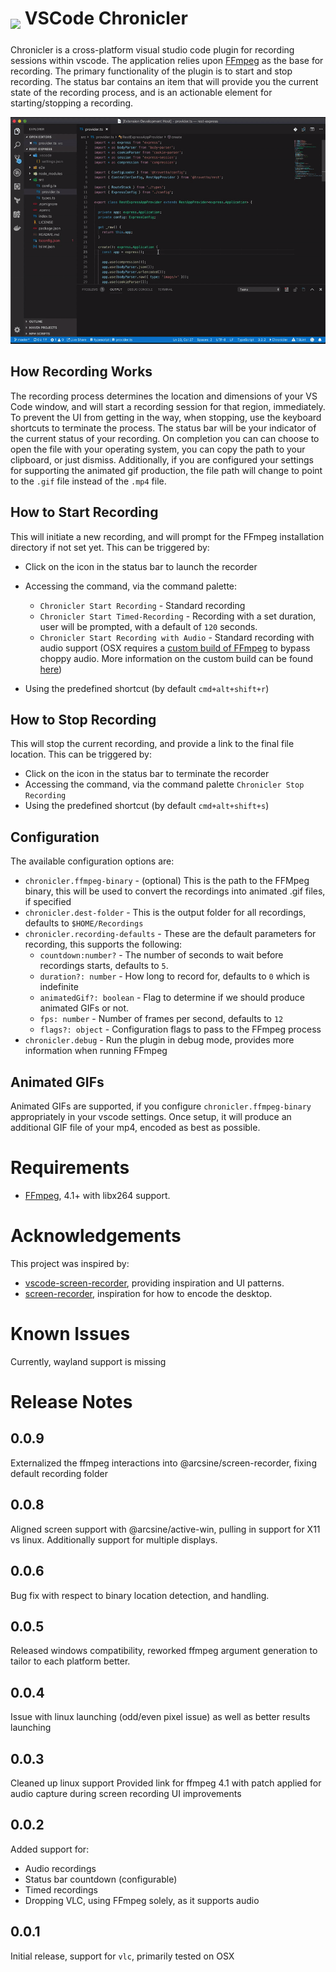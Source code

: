 <h1>
  <sub><img src="https://github.com/arciisine/vscode-chronicler/raw/master/images/logo.png" height="40"></sub>
  VSCode Chronicler
</h1>

Chronicler is a cross-platform visual studio code plugin for recording sessions within vscode. The application relies upon [FFmpeg](https://www.ffmpeg.org/) as the base for recording. The primary functionality of the plugin is to start and stop recording. The status bar contains an item that will provide you the current state of the recording process, and is an actionable element for starting/stopping a recording.

![Screen Capture in Action](./images/screencast-small.gif)

## How Recording Works
The recording process determines the location and dimensions of your VS Code window, and will start a recording session for that region, immediately.  To prevent the UI from getting in the way, when stopping, use the keyboard shortcuts to terminate the process. The status bar will be your indicator of the current status of your recording.  On completion you can can choose to open the file with your operating system, you can copy the path to your clipboard, or just dismiss.  Additionally, if you are configured your settings for supporting the animated gif production, the file path  will change to point to the `.gif` file instead of the `.mp4` file.

## How to Start Recording
This will initiate a new recording, and will prompt for the FFmpeg installation directory if not set yet.  This can be triggered by:
* Click on the icon in the status bar to launch the recorder
* Accessing the command, via the command palette:
   - `Chronicler Start Recording` - Standard recording
   - `Chronicler Start Timed-Recording` - Recording with a set duration, user will be prompted, with a default of `120` seconds.
   - `Chronicler Start Recording with Audio` - Standard recording with audio support (OSX requires a [custom build of FFmpeg](https://github.com/arciisine/vscode-chronicler/binaries/osx/ffmpeg) to bypass choppy audio.  More information on the custom build can be found [here](https://trac.ffmpeg.org/ticket/4513))

* Using the predefined shortcut (by default `cmd+alt+shift+r`)

## How to Stop Recording 
This will stop the current recording, and provide a link to the final file location.  This can be triggered by:
* Click on the icon in the status bar to terminate the recorder
* Accessing the command, via the command palette `Chronicler Stop Recording`
* Using the predefined shortcut (by default `cmd+alt+shift+s`)

## Configuration
The available configuration options are:
* `chronicler.ffmpeg-binary` - (optional) This is the path to the FFMpeg binary, this will be used to convert the recordings into animated .gif files, if specified
* `chronicler.dest-folder` - This is the output folder for all recordings, defaults to `$HOME/Recordings`
* `chronicler.recording-defaults` - These are the default parameters for recording, this supports the following:
  * `countdown:number?` - The number of seconds to wait before recordings starts, defaults to `5`.
  * `duration?: number` - How long to record for, defaults to `0` which is indefinite
  * `animatedGif?: boolean` - Flag to determine if we should produce animated GIFs or not.
  * `fps: number` - Number of frames per second, defaults to `12`
  * `flags?: object` - Configuration flags to pass to the FFmpeg process 
* `chronicler.debug` - Run the plugin in debug mode, provides more information when running FFmpeg

## Animated GIFs

Animated GIFs are supported, if you configure `chronicler.ffmpeg-binary` appropriately in your vscode settings.  Once setup, it will produce an additional GIF file of your mp4, encoded as best as possible.

# Requirements

* [FFmpeg](https://www.ffmpeg.org/download.html), 4.1+ with libx264 support.

# Acknowledgements

This project was inspired by:
* [vscode-screen-recorder](https://github.com/wk-j/vscode-screen-recorder), providing inspiration and UI patterns.
* [screen-recorder](https://github.com/131/screen-recorder), inspiration for how to encode the desktop.

# Known Issues

Currently, wayland support is missing

# Release Notes

## 0.0.9
Externalized the ffmpeg interactions into @arcsine/screen-recorder, fixing default recording folder

## 0.0.8
Aligned screen support with @arcsine/active-win, pulling in support for X11 vs linux.  Additionally support for multiple displays.

## 0.0.6
Bug fix with respect to binary location detection, and handling.

## 0.0.5
Released windows compatibility, reworked ffmpeg argument generation to tailor to each platform better.

## 0.0.4
Issue with linux launching (odd/even pixel issue) as  well as better results launching

## 0.0.3
Cleaned up linux support
Provided link for ffmpeg 4.1 with patch applied for audio capture during screen recording
UI improvements

## 0.0.2
Added support for:
* Audio recordings
* Status bar countdown (configurable)
* Timed recordings
* Dropping VLC, using FFmpeg solely, as it supports audio

## 0.0.1
Initial release, support for `vlc`, primarily tested on OSX